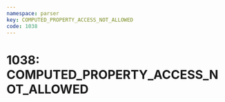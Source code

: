 ```yaml
---
namespace: parser
key: COMPUTED_PROPERTY_ACCESS_NOT_ALLOWED
code: 1038
---
```


# 1038: COMPUTED_PROPERTY_ACCESS_NOT_ALLOWED
